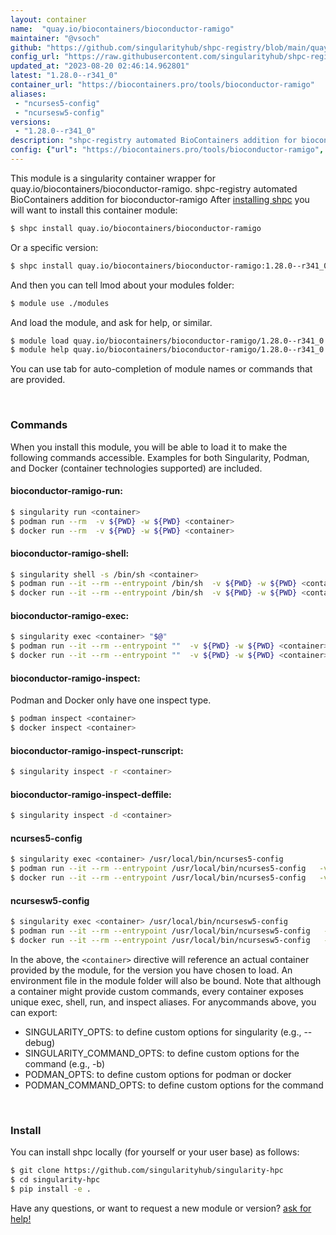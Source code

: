 ```yaml
---
layout: container
name:  "quay.io/biocontainers/bioconductor-ramigo"
maintainer: "@vsoch"
github: "https://github.com/singularityhub/shpc-registry/blob/main/quay.io/biocontainers/bioconductor-ramigo/container.yaml"
config_url: "https://raw.githubusercontent.com/singularityhub/shpc-registry/main/quay.io/biocontainers/bioconductor-ramigo/container.yaml"
updated_at: "2023-08-20 02:46:14.962801"
latest: "1.28.0--r341_0"
container_url: "https://biocontainers.pro/tools/bioconductor-ramigo"
aliases:
 - "ncurses5-config"
 - "ncursesw5-config"
versions:
 - "1.28.0--r341_0"
description: "shpc-registry automated BioContainers addition for bioconductor-ramigo"
config: {"url": "https://biocontainers.pro/tools/bioconductor-ramigo", "maintainer": "@vsoch", "description": "shpc-registry automated BioContainers addition for bioconductor-ramigo", "latest": {"1.28.0--r341_0": "sha256:ca6149d0f101a6dd6bef862062e7115c44fe72cc0d1cb5341c6bbd4e73f795e0"}, "tags": {"1.28.0--r341_0": "sha256:ca6149d0f101a6dd6bef862062e7115c44fe72cc0d1cb5341c6bbd4e73f795e0"}, "docker": "quay.io/biocontainers/bioconductor-ramigo", "aliases": {"ncurses5-config": "/usr/local/bin/ncurses5-config", "ncursesw5-config": "/usr/local/bin/ncursesw5-config"}}
---
```


This module is a singularity container wrapper for quay.io/biocontainers/bioconductor-ramigo.
shpc-registry automated BioContainers addition for bioconductor-ramigo
After [installing shpc](#install) you will want to install this container module:


```bash
$ shpc install quay.io/biocontainers/bioconductor-ramigo
```

Or a specific version:

```bash
$ shpc install quay.io/biocontainers/bioconductor-ramigo:1.28.0--r341_0
```

And then you can tell lmod about your modules folder:

```bash
$ module use ./modules
```

And load the module, and ask for help, or similar.

```bash
$ module load quay.io/biocontainers/bioconductor-ramigo/1.28.0--r341_0
$ module help quay.io/biocontainers/bioconductor-ramigo/1.28.0--r341_0
```

You can use tab for auto-completion of module names or commands that are provided.

<br>

### Commands

When you install this module, you will be able to load it to make the following commands accessible.
Examples for both Singularity, Podman, and Docker (container technologies supported) are included.

#### bioconductor-ramigo-run:

```bash
$ singularity run <container>
$ podman run --rm  -v ${PWD} -w ${PWD} <container>
$ docker run --rm  -v ${PWD} -w ${PWD} <container>
```

#### bioconductor-ramigo-shell:

```bash
$ singularity shell -s /bin/sh <container>
$ podman run --it --rm --entrypoint /bin/sh  -v ${PWD} -w ${PWD} <container>
$ docker run --it --rm --entrypoint /bin/sh  -v ${PWD} -w ${PWD} <container>
```

#### bioconductor-ramigo-exec:

```bash
$ singularity exec <container> "$@"
$ podman run --it --rm --entrypoint ""  -v ${PWD} -w ${PWD} <container> "$@"
$ docker run --it --rm --entrypoint ""  -v ${PWD} -w ${PWD} <container> "$@"
```

#### bioconductor-ramigo-inspect:

Podman and Docker only have one inspect type.

```bash
$ podman inspect <container>
$ docker inspect <container>
```

#### bioconductor-ramigo-inspect-runscript:

```bash
$ singularity inspect -r <container>
```

#### bioconductor-ramigo-inspect-deffile:

```bash
$ singularity inspect -d <container>
```


#### ncurses5-config

```bash
$ singularity exec <container> /usr/local/bin/ncurses5-config
$ podman run --it --rm --entrypoint /usr/local/bin/ncurses5-config   -v ${PWD} -w ${PWD} <container> -c " $@"
$ docker run --it --rm --entrypoint /usr/local/bin/ncurses5-config   -v ${PWD} -w ${PWD} <container> -c " $@"
```


#### ncursesw5-config

```bash
$ singularity exec <container> /usr/local/bin/ncursesw5-config
$ podman run --it --rm --entrypoint /usr/local/bin/ncursesw5-config   -v ${PWD} -w ${PWD} <container> -c " $@"
$ docker run --it --rm --entrypoint /usr/local/bin/ncursesw5-config   -v ${PWD} -w ${PWD} <container> -c " $@"
```



In the above, the `<container>` directive will reference an actual container provided
by the module, for the version you have chosen to load. An environment file in the
module folder will also be bound. Note that although a container
might provide custom commands, every container exposes unique exec, shell, run, and
inspect aliases. For anycommands above, you can export:

 - SINGULARITY_OPTS: to define custom options for singularity (e.g., --debug)
 - SINGULARITY_COMMAND_OPTS: to define custom options for the command (e.g., -b)
 - PODMAN_OPTS: to define custom options for podman or docker
 - PODMAN_COMMAND_OPTS: to define custom options for the command

<br>

### Install

You can install shpc locally (for yourself or your user base) as follows:

```bash
$ git clone https://github.com/singularityhub/singularity-hpc
$ cd singularity-hpc
$ pip install -e .
```

Have any questions, or want to request a new module or version? [ask for help!](https://github.com/singularityhub/singularity-hpc/issues)